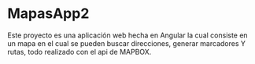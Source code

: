 # MapasApp2

Este proyecto es una aplicación web hecha en
Angular la cual consiste en un mapa en el cual
se pueden buscar direcciones, generar marcadores
Y rutas, todo realizado con el api de MAPBOX.
